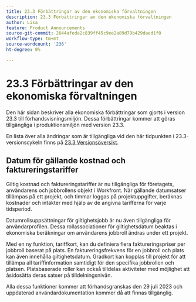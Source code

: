 ```yaml
---
title: 23.3 Förbättringar av den ekonomiska förvaltningen
description: 23.3 Förbättringar av den ekonomiska förvaltningen
author: Lisa
feature: Product Announcements
source-git-commit: 2644afeda2c839ff45c9ee2a89d79b429daed1f0
workflow-type: tm+mt
source-wordcount: '236'
ht-degree: 0%

---
```


# 23.3 Förbättringar av den ekonomiska förvaltningen

Den här sidan beskriver alla ekonomiska förbättringar som gjorts i version 23.3 till förhandsvisningsmiljön. Dessa förbättringar kommer att göras tillgängliga i produktionsmiljön med version 23.3.

En lista över alla ändringar som är tillgängliga vid den här tidpunkten i 23.3-versionscykeln finns på [23.3 Versionsöversikt](/help/quicksilver/product-announcements/product-releases/23.3-release-activity/23-3-release-overview.md).

## Datum för gällande kostnad och faktureringstariffer

Giltig kostnad och faktureringstariffer är nu tillgängliga för företagets, användarens och jobbrollens objekt i Workfront. När gällande datumsatser tillämpas på ett projekt, och timmar loggas på projektuppgifter, beräknas kostnader och intäkter med hjälp av de angivna tarifferna för varje tidsperiod.

Datumrollsuppsättningar för giltighetsjobb är nu även tillgängliga för användarprofilen. Dessa rollassociationer för giltighetsdatum beaktas i ekonomiska beräkningar om användarens jobbroll ändras under ett projekt.

Med en ny funktion, tariffkort, kan du definiera flera faktureringspriser per jobbroll baserat på plats. En faktureringsfrekvens för en jobbroll och plats kan även innehålla giltighetsdatum. Gradkort kan kopplas till projekt för att tillämpa all tariffinformation samtidigt för den specifika jobbrollen och platsen. Platsbaserade roller kan också tilldelas aktiviteter med möjlighet att åsidosätta deras satser på tilldelningsnivån.

Alla dessa funktioner kommer att förhandsgranskas den 29 juli 2023 och uppdaterad användardokumentation kommer då att finnas tillgänglig.
